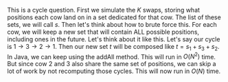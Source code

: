 This is a cycle question.
First we simulate the $K$ swaps, storing what positions each cow land on in a set dedicated for that cow.
The list of these sets, we will call $s$.
Then let's think about how to brute force this.
For each cow, we will keep a new set that will contain ALL possible positions, including ones in the future.
Let's think about it like this.
Let's say our cycle is $1 \rightarrow 3 \rightarrow 2 \rightarrow 1$.
Then our new set $t$ will be composed like $t = s_1 + s_3 + s_2$.
In Java, we can keep using the addAll method.
This will run in $O(N^2)$ time.
But since cow $2$ and $3$ also share the same set of positions, we can skip a lot of work by not recomputing those cycles.
This will now run in $O(N)$ time.